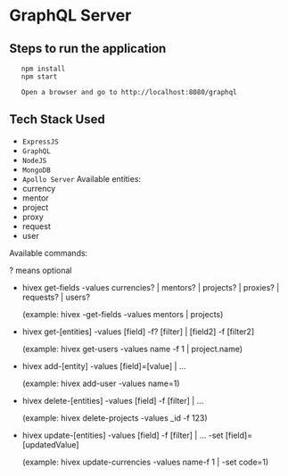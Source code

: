 # GraphQL Server

## Steps to run the application

```
   npm install
   npm start

   Open a browser and go to http://localhost:8080/graphql
```

## Tech Stack Used

- `ExpressJS`
- `GraphQL`
- `NodeJS`
- `MongoDB`
- `Apollo Server`
Available entities: 
- currency 
- mentor
- project
- proxy
- request
- user

Available commands:


? means optional


- hivex get-fields -values currencies? | mentors? | projects? | proxies? | requests? | users?

  (example: hivex -get-fields -values mentors | projects)

- hivex get-[entities] -values [field] -f? [filter] | [field2] -f [filter2]

  (example: hivex get-users -values name -f 1 | project.name) 

- hivex add-[entity] -values [field]=[value] | ...

  (example: hivex add-user -values name=1)

- hivex delete-[entities] -values [field] -f [filter] | ...

  (example: hivex delete-projects -values _id -f 123)

- hivex update-[entities] -values [field] -f [filter] | ... -set [field]=[updatedValue]

  (example: hivex update-currencies -values name-f 1 | -set code=1)
